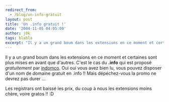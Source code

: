 ```yaml
---
redirect_from:
  - /blog/un-info-gratuit
layout: post
title: 'Un .info gratuit !'
date: '2004-11-05 04:05:09'
author: j0k
tags: blabla
excerpt: "Il y a un grand boum dans les extensions en ce moment et certaines sont plus mises en avant que d'autres.    C'est le cas du **.info** qui est proposé *gratuitement* par [indomco](https://www.indomco.fr/). Oui oui vous avez bien lu, vous pouvez disposer d'un nom de domaine gratuit en .info !!   Mais dépéchez-vous la promo ne devrez pas durer ...  \n       …"
---
```


Il y a un grand boum dans les extensions en ce moment et certaines sont plus mises en avant que d'autres.    C'est le cas du **.info** qui est proposé *gratuitement* par [indomco](https://www.indomco.fr/). Oui oui vous avez bien lu, vous pouvez disposer d'un nom de domaine gratuit en .info !!   Mais dépéchez-vous la promo ne devrez pas durer ...

Les registrars ont baissé les prix, du coup à nous les extensions moins chère, voire gratos !!  :D
